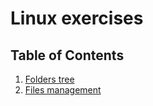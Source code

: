 # Linux exercises

## Table of Contents

1. [Folders tree](./exercises/01-folders-tree.md)
1. [Files management](exercises/02-files-mgmnt.md)

